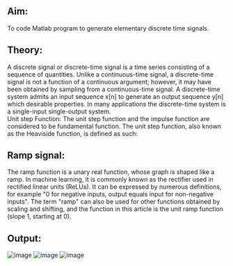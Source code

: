 ## Aim:
To code Matlab program to generate elementary discrete time signals.

## Theory:
A discrete signal or discrete-time signal is a time series consisting of a sequence of quantities. Unlike a continuous-time signal, a discrete-time signal is not a function of a continuous argument; however, it may have been obtained by sampling from a continuous-time signal.
A discrete-time system admits an input sequence x[n] to generate an output sequence y[n] which desirable properties. 
In many applications the discrete-time system is a single-input single-output system.   
Unit step Function:
The unit step function and the impulse function are considered to be fundamental function. The unit step function, also known as the Heaviside function, is defined as such:
 
## Ramp signal: 
The ramp function is a unary real function, whose graph is shaped like a ramp. In machine learning, it is commonly known as the rectifier used in rectified linear units (ReLUs). It can be expressed by numerous definitions, for example "0 for negative inputs, output equals input for non-negative inputs". The term "ramp" can also be used for other functions obtained by scaling and shifting, and the function in this article is the unit ramp function (slope 1, starting at 0).


## Output:

![image](https://user-images.githubusercontent.com/43489758/113972335-13b36500-9858-11eb-89c5-4549c8802a01.png)
![image](https://user-images.githubusercontent.com/43489758/113972352-18781900-9858-11eb-8630-8e503e08363b.png)
![image](https://user-images.githubusercontent.com/43489758/113972357-1c0ba000-9858-11eb-93cd-ebdf369fa69e.png)
